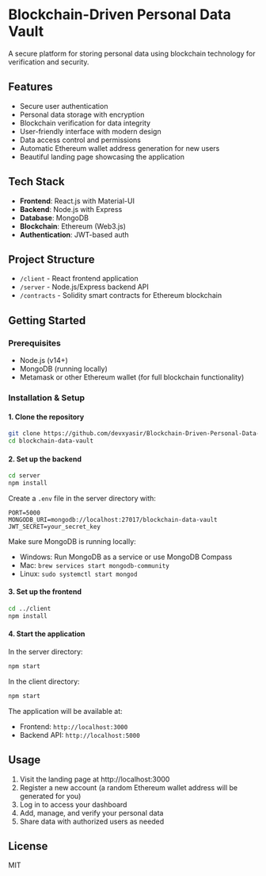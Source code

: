 # Blockchain-Driven Personal Data Vault

A secure platform for storing personal data using blockchain technology for verification and security.

## Features

- Secure user authentication
- Personal data storage with encryption
- Blockchain verification for data integrity
- User-friendly interface with modern design
- Data access control and permissions
- Automatic Ethereum wallet address generation for new users
- Beautiful landing page showcasing the application

## Tech Stack

- **Frontend**: React.js with Material-UI
- **Backend**: Node.js with Express
- **Database**: MongoDB
- **Blockchain**: Ethereum (Web3.js)
- **Authentication**: JWT-based auth

## Project Structure

- `/client` - React frontend application
- `/server` - Node.js/Express backend API
- `/contracts` - Solidity smart contracts for Ethereum blockchain

## Getting Started

### Prerequisites

- Node.js (v14+)
- MongoDB (running locally)
- Metamask or other Ethereum wallet (for full blockchain functionality)

### Installation & Setup

#### 1. Clone the repository

```bash
git clone https://github.com/devxyasir/Blockchain-Driven-Personal-Data-Vault
cd blockchain-data-vault
```

#### 2. Set up the backend

```bash
cd server
npm install
```

Create a `.env` file in the server directory with:
```
PORT=5000
MONGODB_URI=mongodb://localhost:27017/blockchain-data-vault
JWT_SECRET=your_secret_key
```

Make sure MongoDB is running locally:
- Windows: Run MongoDB as a service or use MongoDB Compass
- Mac: `brew services start mongodb-community`
- Linux: `sudo systemctl start mongod`

#### 3. Set up the frontend

```bash
cd ../client
npm install
```

#### 4. Start the application

In the server directory:
```bash
npm start
```

In the client directory:
```bash
npm start
```

The application will be available at:
- Frontend: `http://localhost:3000`
- Backend API: `http://localhost:5000`

## Usage

1. Visit the landing page at http://localhost:3000
2. Register a new account (a random Ethereum wallet address will be generated for you)
3. Log in to access your dashboard
4. Add, manage, and verify your personal data
5. Share data with authorized users as needed

## License

MIT
